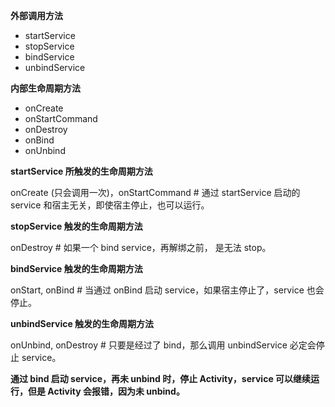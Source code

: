 **外部调用方法**

* startService
* stopService
* bindService
* unbindService

**内部生命周期方法**

* onCreate
* onStartCommand
* onDestroy
* onBind
* onUnbind

**startService 所触发的生命周期方法**

onCreate (只会调用一次)，onStartCommand # 通过 startService 启动的 service 和宿主无关，即使宿主停止，也可以运行。

**stopService 触发的生命周期方法**

onDestroy # 如果一个 bind service，再解绑之前， 是无法 stop。

**bindService 触发的生命周期方法**

onStart, onBind # 当通过 onBind 启动 service，如果宿主停止了，service 也会停止。

**unbindService 触发的生命周期方法**

onUnbind, onDestroy # 只要是经过了 bind，那么调用 unbindService 必定会停止 service。

**通过 bind 启动 service，再未 unbind 时，停止 Activity，service 可以继续运行，但是 Activity 会报错，因为未 unbind。**
